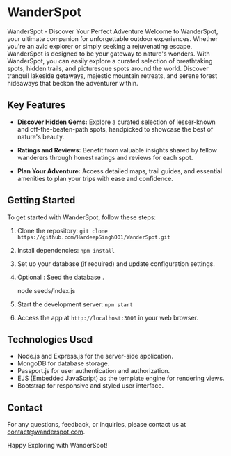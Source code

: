 # WanderSpot
WanderSpot - Discover Your Perfect Adventure  Welcome to WanderSpot, your ultimate companion for unforgettable outdoor experiences. Whether you're an avid explorer or simply seeking a rejuvenating escape, WanderSpot is designed to be your gateway to nature's wonders.
With WanderSpot, you can easily explore a curated selection of breathtaking spots, hidden trails, and picturesque spots around the world. Discover tranquil lakeside getaways, majestic mountain retreats, and serene forest hideaways that beckon the adventurer within.
## Key Features

- **Discover Hidden Gems:** Explore a curated selection of lesser-known and off-the-beaten-path spots, handpicked to showcase the best of nature's beauty.

- **Ratings and Reviews:** Benefit from valuable insights shared by fellow wanderers through honest ratings and reviews for each spot.

- **Plan Your Adventure:** Access detailed maps, trail guides, and essential amenities to plan your trips with ease and confidence.


## Getting Started

To get started with WanderSpot, follow these steps:

1. Clone the repository: `git clone https://github.com/HardeepSingh001/WanderSpot.git`

2. Install dependencies: `npm install`

3. Set up your database (if required) and update configuration settings.
4. Optional : Seed the database .

   node seeds/index.js
 
5. Start the development server: `npm start`

6. Access the app at `http://localhost:3000` in your web browser.

## Technologies Used

- Node.js and Express.js for the server-side application.
- MongoDB for database storage.
- Passport.js for user authentication and authorization.
- EJS (Embedded JavaScript) as the template engine for rendering views.
- Bootstrap for responsive and styled user interface.


## Contact

For any questions, feedback, or inquiries, please contact us at contact@wanderspot.com.

Happy Exploring with WanderSpot!

